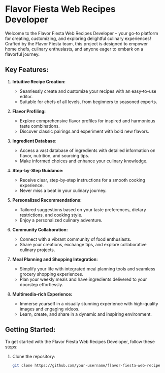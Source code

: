 # Flavor Fiesta Web Recipes Developer

Welcome to the Flavor Fiesta Web Recipes Developer – your go-to platform for creating, customizing, and exploring delightful culinary experiences! Crafted by the Flavor Fiesta team, this project is designed to empower home chefs, culinary enthusiasts, and anyone eager to embark on a flavorful journey.

## Key Features:

1. **Intuitive Recipe Creation:**
   - Seamlessly create and customize your recipes with an easy-to-use editor.
   - Suitable for chefs of all levels, from beginners to seasoned experts.

2. **Flavor Profiling:**
   - Explore comprehensive flavor profiles for inspired and harmonious taste combinations.
   - Discover classic pairings and experiment with bold new flavors.

3. **Ingredient Database:**
   - Access a vast database of ingredients with detailed information on flavor, nutrition, and sourcing tips.
   - Make informed choices and enhance your culinary knowledge.

4. **Step-by-Step Guidance:**
   - Receive clear, step-by-step instructions for a smooth cooking experience.
   - Never miss a beat in your culinary journey.

5. **Personalized Recommendations:**
   - Tailored suggestions based on your taste preferences, dietary restrictions, and cooking style.
   - Enjoy a personalized culinary adventure.

6. **Community Collaboration:**
   - Connect with a vibrant community of food enthusiasts.
   - Share your creations, exchange tips, and explore collaborative culinary projects.

7. **Meal Planning and Shopping Integration:**
   - Simplify your life with integrated meal planning tools and seamless grocery shopping experiences.
   - Plan your weekly meals and have ingredients delivered to your doorstep effortlessly.

8. **Multimedia-rich Experience:**
   - Immerse yourself in a visually stunning experience with high-quality images and engaging videos.
   - Learn, create, and share in a dynamic and inspiring environment.

## Getting Started:

To get started with the Flavor Fiesta Web Recipes Developer, follow these steps:

1. Clone the repository:
   ```bash
   git clone https://github.com/your-username/flavor-fiesta-web-recipes.git
